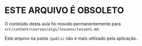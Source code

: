 # ESTE ARQUIVO É OBSOLETO

O conteúdo desta aula foi movido permanentemente para `src/content/courses/algi/lessons/lesson1.md`.

Este arquivo na pasta `/public` não é mais utilizado pela aplicação.